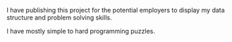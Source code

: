 I have publishing this project for the potential employers to display my data structure and problem solving skills.

I have mostly simple to hard programming puzzles.

